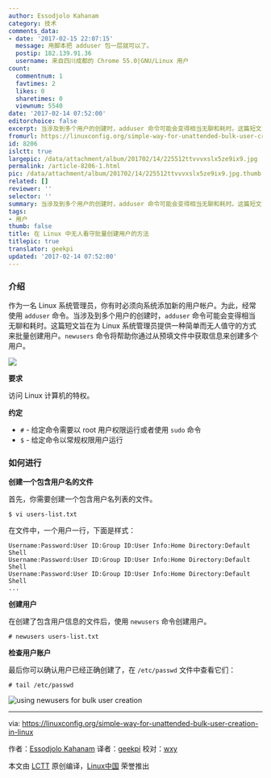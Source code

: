 ```yaml
---
author: Essodjolo Kahanam
category: 技术
comments_data:
- date: '2017-02-15 22:07:15'
  message: 用脚本把 adduser 包一层就可以了。
  postip: 182.139.91.36
  username: 来自四川成都的 Chrome 55.0|GNU/Linux 用户
count:
  commentnum: 1
  favtimes: 2
  likes: 0
  sharetimes: 0
  viewnum: 5540
date: '2017-02-14 07:52:00'
editorchoice: false
excerpt: 当涉及到多个用户的创建时，adduser 命令可能会变得相当无聊和耗时。这篇短文旨在为 Linux 系统管理员提供一种简单而无人值守的方式来批量创建用户。
fromurl: https://linuxconfig.org/simple-way-for-unattended-bulk-user-creation-in-linux
id: 8206
islctt: true
largepic: /data/attachment/album/201702/14/225512ttvvvxslx5ze9ix9.jpg
permalink: /article-8206-1.html
pic: /data/attachment/album/201702/14/225512ttvvvxslx5ze9ix9.jpg.thumb.jpg
related: []
reviewer: ''
selector: ''
summary: 当涉及到多个用户的创建时，adduser 命令可能会变得相当无聊和耗时。这篇短文旨在为 Linux 系统管理员提供一种简单而无人值守的方式来批量创建用户。
tags:
- 用户
thumb: false
title: 在 Linux 中无人看守批量创建用户的方法
titlepic: true
translator: geekpi
updated: '2017-02-14 07:52:00'
---
```


### 介绍


作为一名 Linux 系统管理员，你有时必须向系统添加新的用户帐户。为此，经常使用 `adduser` 命令。当涉及到多个用户的创建时，`adduser` 命令可能会变得相当无聊和耗时。这篇短文旨在为 Linux 系统管理员提供一种简单而无人值守的方式来批量创建用户。`newusers` 命令将帮助你通过从预填文件中获取信息来创建多个用户。


![](/data/attachment/album/201702/14/225512ttvvvxslx5ze9ix9.jpg)


**要求**


访问 Linux 计算机的特权。


**约定**


* `#` - 给定命令需要以 root 用户权限运行或者使用 `sudo` 命令
* `$` - 给定命令以常规权限用户运行


### 如何进行


**创建一个包含用户名的文件**


首先，你需要创建一个包含用户名列表的文件。



```
$ vi users-list.txt

```

在文件中，一个用户一行，下面是样式：



```
Username:Password:User ID:Group ID:User Info:Home Directory:Default Shell
Username:Password:User ID:Group ID:User Info:Home Directory:Default Shell
Username:Password:User ID:Group ID:User Info:Home Directory:Default Shell
...

```

**创建用户**


在创建了包含用户信息的文件后，使用 `newusers` 命令创建用户。



```
# newusers users-list.txt

```

**检查用户账户**


最后你可以确认用户已经正确创建了，在 `/etc/passwd` 文件中查看它们：



```
# tail /etc/passwd

```

![using newusers for bulk user creation](/data/attachment/album/201702/14/225534xxrlzr7dlt74w8lj.png)




---


via: <https://linuxconfig.org/simple-way-for-unattended-bulk-user-creation-in-linux>


作者：[Essodjolo Kahanam](https://linuxconfig.org/simple-way-for-unattended-bulk-user-creation-in-linux) 译者：[geekpi](https://github.com/geekpi) 校对：[wxy](https://github.com/wxy)


本文由 [LCTT](https://github.com/LCTT/TranslateProject) 原创编译，[Linux中国](https://linux.cn/) 荣誉推出